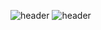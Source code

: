 




![header](https://capsule-render.vercel.app/api?type=waving&color=gradient&height=200&section=header&text=Here%20I%20am!😀&fontSize=80&fontColor=ffffff)
![header](https://capsule-render.vercel.app/api?height=400&text=Hello%20World!&desc=Hello%20capsule%20render)







<!--
**sumintmin/sumintmin** is a ✨ _special_ ✨ repository because its `README.md` (this file) appears on your GitHub profile.

Here are some ideas to get you started:

- 🔭 I’m currently working on ...
- 🌱 I’m currently learning ...
- 👯 I’m looking to collaborate on ...
- 🤔 I’m looking for help with ...
- 💬 Ask me about ...
- 📫 How to reach me: ...
- 😄 Pronouns: ...
- ⚡ Fun fact: ...
-->
